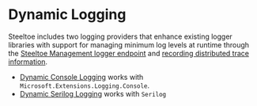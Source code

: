 # Dynamic Logging

Steeltoe includes two logging providers that enhance existing logger libraries with support for managing minimum log levels at runtime through the [Steeltoe Management logger endpoint](../management/loggers.md) and [recording distributed trace information](../tracing/index.md#log-correlation).

* [Dynamic Console Logging](./dynamic-console-logging.md) works with `Microsoft.Extensions.Logging.Console`.
* [Dynamic Serilog Logging](./dynamic-serilog-logging.md) works with `Serilog`
